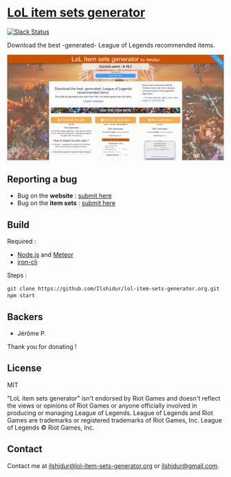 # [LoL item sets generator](https://lol-item-sets-generator.org)

[![Slack Status](https://slack.lol-item-sets-generator.org/badge.svg)](https://slack.lol-item-sets-generator.org/)

Download the best -generated- League of Legends recommended items.

![preview](preview.png)

## Reporting a bug

* Bug on the **website** : [submit here](https://github.com/Ilshidur/lol-item-sets-generator.org/issues/new)
* Bug on the **item sets** : [submit here](https://github.com/Ilshidur/lol-item-sets-builder/issues/new)

## Build

Required :
* [Node.js](https://nodejs.org) and [Meteor](https://www.meteor.com)
* [iron-cli](https://github.com/iron-meteor/iron-cli)

Steps :
```shell
git clone https://github.com/Ilshidur/lol-item-sets-generator.org.git
npm start
```

## Backers

* Jérôme P.

Thank you for donating !

## License

MIT

"LoL item sets generator" isn't endorsed by Riot Games and doesn't reflect the views or opinions of Riot Games or anyone officially involved in producing or managing League of Legends.
League of Legends and Riot Games are trademarks or registered trademarks of Riot Games, Inc. League of Legends © Riot Games, Inc.

## Contact

Contact me at [ilshidur@lol-item-sets-generator.org](mailto:ilshidur@lol-item-sets-generator.org) or [ilshidur@gmail.com](mailto:ilshidur@gmail.com).